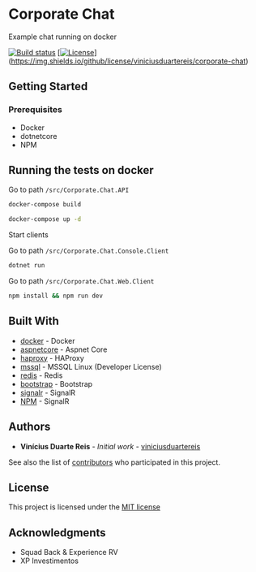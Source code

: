 # Corporate Chat

Example chat running on docker

[![Build status](https://ci.appveyor.com/api/projects/status/45b9jhkvirhpxfep/branch/master?svg=true)](https://ci.appveyor.com/project/viniciusduartereis/corporate-chat/branch/master)
[[![License](https://img.shields.io/github/license/viniciusduartereis/corporate-chat.svg)](LICENSE)](https://img.shields.io/github/license/viniciusduartereis/corporate-chat)

## Getting Started

### Prerequisites

* Docker
* dotnetcore
* NPM

## Running the tests on docker

Go to path `/src/Corporate.Chat.API`

```bash
docker-compose build
```

```bash
docker-compose up -d
```

Start clients

Go to path `/src/Corporate.Chat.Console.Client`

```bash
dotnet run
```

Go to path `/src/Corporate.Chat.Web.Client`

```bash
npm install && npm run dev
```

## Built With

* [docker](https://www.docker.com) - Docker
* [aspnetcore](https://docs.microsoft.com/pt-br/aspnet/core/) - Aspnet Core
* [haproxy](http://www.haproxy.org) - HAProxy
* [mssql](https://www.microsoft.com/sql-server/sql-server-2017) - MSSQL Linux (Developer License)
* [redis](https://redis.io) - Redis
* [bootstrap](https://getbootstrap.com) - Bootstrap
* [signalr](https://dotnet.microsoft.com/apps/aspnet/real-time) - SignalR
* [NPM](https://www.npmjs.com) - SignalR

## Authors

* **Vinícius Duarte Reis** - *Initial work* - [viniciusduartereis](https://github.com/viniciusduartereis)

See also the list of [contributors](https://github.com/viniciusduartereis/Corporate-Chat//contributors) who participated in this project.

## License

This project is licensed under the [MIT license](LICENSE)

## Acknowledgments

* Squad Back & Experience RV
* XP Investimentos
